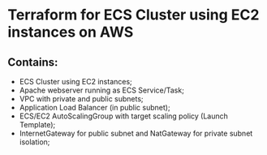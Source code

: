 # Terraform for ECS Cluster using EC2 instances on AWS

## Contains:
- ECS Cluster using EC2 instances;
- Apache webserver running as ECS Service/Task;
- VPC with private and public subnets;
- Application Load Balancer (in public subnet);
- ECS/EC2 AutoScalingGroup with target scaling policy (Launch Template);
- InternetGateway for public subnet and NatGateway for private subnet isolation;
